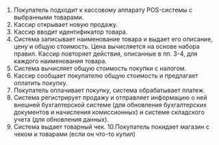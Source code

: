 1. Покупатель подходит к кассовому аппарату POS-системы с выбранными товарами.
2. Кассир открывает новую продажу.
3. Кассир вводит идентификатор товара.
4. Система записывает наименование товара и выдает его описание, цену и общую стоимость. Цена
вычисляется на основе набора правил.
Кассир повторяет действия, описанные в пп. 3-4, для каждого наименования товара.
5. Система вычисляет общую стоимость покупки с налогом.
6. Кассир сообщает покупателю общую стоимость и предлагает оплатить покупку.
7. Покупатель оплачивает покупку, система обрабатывает платеж.
8. Система регистрирует продажу и отправляет информацию о ней внешней бухгалтерской системе (для
обновления бухгалтерских документов и начисления комиссионных) и системе складского учета (для
обновления данных).
9. Система выдает товарный чек.
10.Покупатель покидает магазин с чеком и товарами (если он что-то купил)
